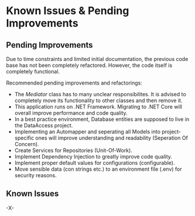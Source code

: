 # Known Issues & Pending Improvements

## Pending Improvements

Due to time constraints and limited initial documentation, 
the previous code base has not been completely refactored.
However, the code itself is completely functional.

Recommended pending improvements and refactorings:
- The *Mediator* class has to many unclear responsibilites. It is advised to completely move its
functionality to other classes and then remove it.
- This application runs on .NET Framework. Migrating to .NET Core will overall improve performance
and code quality.
- In a best practice environment, Database entities are supposed to live in the DataAccess project.
- Implementing an Automapper and seperating all Models into project-specific ones will improve 
understanding and readability (Seperation Of Concern).
- Create Services for Repositories (Unit-Of-Work).
- Implement Dependency Injection to greatly improve code quality.
- Implement proper default values for configurations (configurable).
- Move sensible data (con strings etc.) to an environment file (.env) for security reasons.

## Known Issues

-X-
